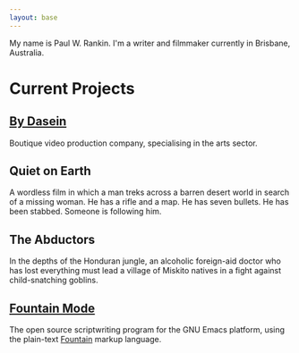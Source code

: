 ```yaml
---
layout: base
---
```


My name is Paul W. Rankin. I'm a writer and filmmaker currently in
Brisbane, Australia.

# Current Projects

## [By Dasein]

Boutique video production company, specialising in the arts sector.

## Quiet on Earth

A wordless film in which a man treks across a barren desert world in
search of a missing woman. He has a rifle and a map. He has seven
bullets. He has been stabbed. Someone is following him.

## The Abductors

In the depths of the Honduran jungle, an alcoholic foreign-aid doctor
who has lost everything must lead a village of Miskito natives in a
fight against child-snatching goblins.

## [Fountain Mode]

The open source scriptwriting program for the GNU Emacs platform, using
the plain-text [Fountain] markup language.

[by dasein]: https://bydasein.com/
[fountain mode]: https://fountain-mode.org/
[fountain]: https://fountain.io/
